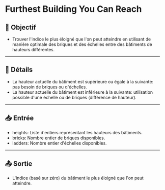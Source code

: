 # Furthest Building You Can Reach

## 🎯 Objectif

- Trouver l'indice le plus éloigné que l'on peut atteindre en utilisant de manière optimale des briques et des échelles entre des bâtiments de hauteurs différentes.

---

## 📝 Détails

- La hauteur actuelle du bâtiment est supérieure ou égale à la suivante: pas besoin de briques ou d'échelles.
- La hauteur actuelle du bâtiment est inférieure à la suivante: utilisation possible d'une échelle ou de briques (différence de hauteur).

---

## 📥 Entrée

- heights: Liste d'entiers représentant les hauteurs des bâtiments.
- bricks: Nombre entier de briques disponibles.
- ladders: Nombre entier d'échelles disponibles.

---

## 📤 Sortie

- L'indice (basé sur zéro) du bâtiment le plus éloigné que l'on peut atteindre.

